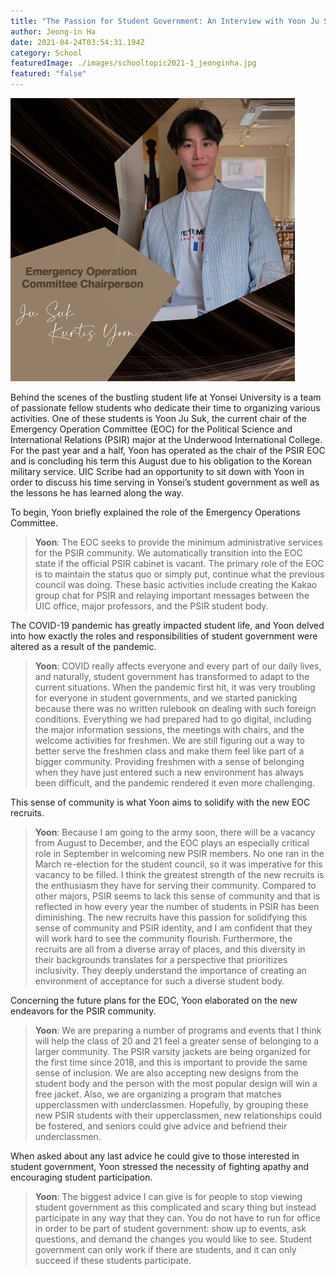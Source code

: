 ```yaml
---
title: "The Passion for Student Government: An Interview with Yoon Ju Suk "
author: Jeong-in Ha
date: 2021-04-24T03:54:31.194Z
category: School
featuredImage: ./images/schooltopic2021-1_jeonginha.jpg
featured: "false"
---
```

![](images/schooltopic2021-1_jeonginha.jpg)

<!--StartFragment-->

Behind the scenes of the bustling student life at Yonsei University is a team of passionate fellow students who dedicate their time to organizing various activities. One of these students is Yoon Ju Suk, the current chair of the Emergency Operation Committee (EOC) for the Political Science and International Relations (PSIR) major at the Underwood International College. For the past year and a half, Yoon has operated as the chair of the PSIR EOC and is concluding his term this August due to his obligation to the Korean military service. UIC Scribe had an opportunity to sit down with Yoon in order to discuss his time serving in Yonsei’s student government as well as the lessons he has learned along the way.

To begin, Yoon briefly explained the role of the Emergency Operations Committee.



> **Yoon**: The EOC seeks to provide the minimum administrative services for the PSIR community. We automatically transition into the EOC state if the official PSIR cabinet is vacant. The primary role of the EOC is to maintain the status quo or simply put, continue what the previous council was doing. These basic activities include creating the Kakao group chat for PSIR and relaying important messages between the UIC office, major professors, and the PSIR student body.
>
>

The COVID-19 pandemic has greatly impacted student life, and Yoon delved into how exactly the roles and responsibilities of student government were altered as a result of the pandemic.



> **Yoon**: COVID really affects everyone and every part of our daily lives, and naturally, student government has transformed to adapt to the current situations. When the pandemic first hit, it was very troubling for everyone in student governments, and we started panicking because there was no written rulebook on dealing with such foreign conditions. Everything we had prepared had to go digital, including the major information sessions, the meetings with chairs, and the welcome activities for freshmen. We are still figuring out a way to better serve the freshmen class and make them feel like part of a bigger community. Providing freshmen with a sense of belonging when they have just entered such a new environment has always been difficult, and the pandemic rendered it even more challenging.



This sense of community is what Yoon aims to solidify with the new EOC recruits.



> **Yoon**: Because I am going to the army soon, there will be a vacancy from August to December, and the EOC plays an especially critical role in September in welcoming new PSIR members. No one ran in the March re-election for the student council, so it was imperative for this vacancy to be filled. I think the greatest strength of the new recruits is the enthusiasm they have for serving their community. Compared to other majors, PSIR seems to lack this sense of community and that is reflected in how every year the number of students in PSIR has been diminishing. The new recruits have this passion for solidifying this sense of community and PSIR identity, and I am confident that they will work hard to see the community flourish. Furthermore, the recruits are all from a diverse array of places, and this diversity in their backgrounds translates for a perspective that prioritizes inclusivity. They deeply understand the importance of creating an environment of acceptance for such a diverse student body.
>
>

Concerning the future plans for the EOC, Yoon elaborated on the new endeavors for the PSIR community.

> **Yoon**: We are preparing a number of programs and events that I think will help the class of 20 and 21 feel a greater sense of belonging to a larger community. The PSIR varsity jackets are being organized for the first time since 2018, and this is important to provide the same sense of inclusion. We are also accepting new designs from the student body and the person with the most popular design will win a free jacket. Also, we are organizing a program that matches upperclassmen with underclassmen. Hopefully, by grouping these new PSIR students with their upperclassmen, new relationships could be fostered, and seniors could give advice and befriend their underclassmen.
>
>

When asked about any last advice he could give to those interested in student government, Yoon stressed the necessity of fighting apathy and encouraging student participation.

>
>
> **Yoon**: The biggest advice I can give is for people to stop viewing student government as this complicated and scary thing but instead participate in any way that they can. You do not have to run for office in order to be part of student government: show up to events, ask questions, and demand the changes you would like to see. Student government can only work if there are students, and it can only succeed if these students participate.

<!--EndFragment-->
